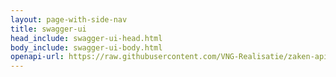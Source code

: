 ```yaml
---
layout: page-with-side-nav
title: swagger-ui
head_include: swagger-ui-head.html
body_include: swagger-ui-body.html
openapi-url: https://raw.githubusercontent.com/VNG-Realisatie/zaken-api/1.0.1/src/openapi.yaml
---
```


<div id="swagger-ui"></div>
